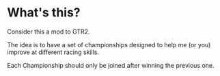 # What's this?

Consider this a mod to GTR2.

The idea is to have a set of championships designed to help me (or you) improve at different racing skills.

Each Championship should only be joined after winning the previous one.
